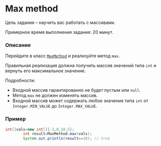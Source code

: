 # Max method

Цель задания – научить вас работать с массивами.

Примерное время выполнения задания: 20 минут.

### Описание

Перейдите в класс [`MaxMethod`](src/main/java/com/epam/rd/autotasks/max/MaxMethod.java) и реализуйте метод `max`.

Правильная реализация должна получить массив значений типа `int` и вернуть его максимальное значение.

Подробности:

- Входной массив гарантированно не будет пустым или `null`.
- Метод `max` не должен изменять массив.
- Входной массив может содержать любое значение типа `int` от `Integer.MIN_VALUE` до `Integer.MAX_VALUE`.

### Пример

```java
int[]vals=new int[]{-2,0,10,5};
        int result=MaxMethod.max(vals);
        System.out.println(result==10); // true
```

